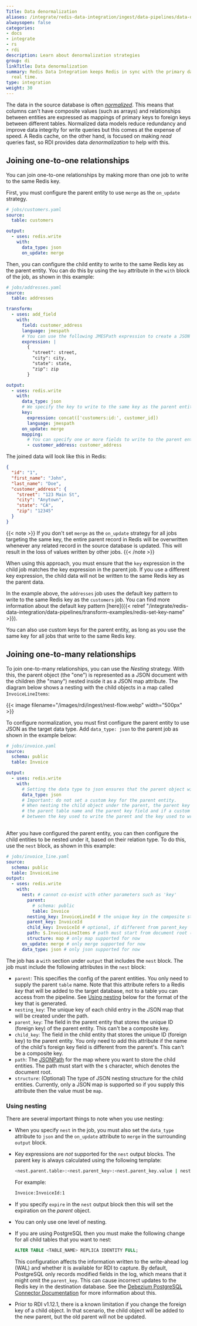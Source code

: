 ```yaml
---
Title: Data denormalization
aliases: /integrate/redis-data-integration/ingest/data-pipelines/data-denormalization/
alwaysopen: false
categories:
- docs
- integrate
- rs
- rdi
description: Learn about denormalization strategies
group: di
linkTitle: Data denormalization
summary: Redis Data Integration keeps Redis in sync with the primary database in near
  real time.
type: integration
weight: 30
---
```


The data in the source database is often
[*normalized*](https://en.wikipedia.org/wiki/Database_normalization).
This means that columns can't have composite values (such as arrays) and relationships between entities
are expressed as mappings of primary keys to foreign keys between different tables.
Normalized data models reduce redundancy and improve data integrity for write queries but this comes
at the expense of speed.
A Redis cache, on the other hand, is focused on making *read* queries fast, so RDI provides data
*denormalization* to help with this.

## Joining one-to-one relationships

You can join one-to-one relationships by making more than one job to write to the same Redis key.

First, you must configure the parent entity to use `merge` as the `on_update` strategy.

```yaml
# jobs/customers.yaml
source:
  table: customers

output:
  - uses: redis.write
    with:
      data_type: json
      on_update: merge
```

Then, you can configure the child entity to write to the same Redis key as the parent entity. You can do this by using the `key` attribute in the `with` block of the job, as shown in this example:

```yaml
# jobs/addresses.yaml
source:
  table: addresses

transform:
  - uses: add_field
    with:
      field: customer_address
      language: jmespath
      # You can use the following JMESPath expression to create a JSON object and combine the address fields into a single object.
      expression: |
        {
          "street": street,
          "city": city,
          "state": state,
          "zip": zip
        }

output:
  - uses: redis.write
    with:
      data_type: json
      # We specify the key to write to the same key as the parent entity.
      key:
        expression: concat(['customers:id:', customer_id])
        language: jmespath
      on_update: merge
      mapping:
        # You can specify one or more fields to write to the parent entity.
        - customer_address: customer_address
```

The joined data will look like this in Redis:

```json
{
  "id": "1",
  "first_name": "John",
  "last_name": "Doe",
  "customer_address": {
    "street": "123 Main St",
    "city": "Anytown",
    "state": "CA",
    "zip": "12345"
  }
}
```

{{< note >}}
If you don't set `merge` as the `on_update` strategy for all jobs targeting the same key, the entire parent record in Redis will be overwritten whenever any related record in the source database is updated. This will result in the loss of values written by other jobs.
{{< /note >}}

When using this approach, you must ensure that the `key` expression in the child job matches the key expression in the parent job. If you use a different key expression, the child data will not be written to the same Redis key as the parent data.

In the example above, the `addresses` job uses the default key pattern to write to the same Redis key as the `customers` job. You can find more information about the default key pattern [here]({{< relref "/integrate/redis-data-integration/data-pipelines/transform-examples/redis-set-key-name" >}}).

You can also use custom keys for the parent entity, as long as you use the same key for all jobs that write to the same Redis key.

## Joining one-to-many relationships

To join one-to-many relationships, you can use the *Nesting* strategy.
With this, the parent object (the "one") is represented as a JSON document with the children (the "many") nested inside it as a JSON map attribute. The diagram below shows a nesting with the child objects in a map called `InvoiceLineItems`:

{{< image filename="/images/rdi/ingest/nest-flow.webp" width="500px" >}}


To configure normalization, you must first configure the parent entity to use JSON as the target data type. Add `data_type: json` to the parent job as shown in the example below:

```yaml
# jobs/invoice.yaml
source:
  schema: public
  table: Invoice

output:
  - uses: redis.write
    with:
      # Setting the data type to json ensures that the parent object will be created in a way that supports nesting.
      data_type: json
      # Important: do not set a custom key for the parent entity.
      # When nesting the child object under the parent, the parent key is automatically calculated based on
      # the parent table name and the parent key field and if a custom key is set, it will cause a mismatch
      # between the key used to write the parent and the key used to write the child.
      
```

After you have configured the parent entity, you can then configure the child entities to be nested under it, based on their relation type. To do this, use the `nest` block, as shown in this example:

```yaml
# jobs/invoice_line.yaml
source:
  schema: public
  table: InvoiceLine
output:
  - uses: redis.write
    with:
      nest: # cannot co-exist with other parameters such as 'key'
        parent:
          # schema: public
          table: Invoice
        nesting_key: InvoiceLineId # the unique key in the composite structure under which the child data will be stored
        parent_key: InvoiceId
        child_key: InvoiceId # optional, if different from parent_key
        path: $.InvoiceLineItems # path must start from document root ($)
        structure: map # only map supported for now
      on_update: merge # only merge supported for now
      data_type: json # only json supported for now
```

The job has a `with` section under `output` that includes the `nest` block.
The job must include the following attributes in the `nest` block:

- `parent`: This specifies the config of the parent entities. You only
  need to supply the parent `table` name. Note that this attribute refers to a Redis *key* that will be added to the target
  database, not to a table you can access from the pipeline. See [Using nesting](#using-nesting) below
  for the format of the key that is generated.
- `nesting_key`: The unique key of each child entry in the JSON map that will be created under the path.
- `parent_key`: The field in the parent entity that stores the unique ID (foreign key) of the parent entity. This can't be a composite key.
- `child_key`: The field in the child entity that stores the unique ID (foreign key) to the parent entity. You only need to add this attribute if the name of the child's foreign key field is different from the parent's. This can't be a composite key.
- `path`: The [JSONPath](https://goessner.net/articles/JsonPath/)
  for the map where you want to store the child entities. The path must start with the `$` character, which denotes
  the document root.
- `structure`: (Optional) The type of JSON nesting structure for the child entities. Currently, only a JSON map
  is supported so if you supply this attribute then the value must be `map`.

### Using nesting

There are several important things to note when you use nesting:

- When you specify `nest` in the job, you must also set the `data_type` attribute to `json` and
  the `on_update` attribute to `merge` in the surrounding `output` block.
- Key expressions are *not* supported for the `nest` output blocks. The parent key is always calculated
  using the following template:

  ```bash
  <nest.parent.table>:<nest.parent_key>:<nest.parent_key.value | nest.child_key.value>
  ```
  
  For example:
  
  ```bash
  Invoice:InvoiceId:1
  ```

- If you specify `expire` in the `nest` output block then this will set the expiration on the *parent* object.
- You can only use one level of nesting.
- If you are using PostgreSQL then you must make the following change for all child tables that you want to nest:
  
  ```sql
  ALTER TABLE <TABLE_NAME> REPLICA IDENTITY FULL;
  ```
  
  This configuration affects the information written to the write-ahead log (WAL) and whether it is available
  for RDI to capture. By default, PostgreSQL only records
  modified fields in the log, which means that it might omit the `parent_key`. This can cause incorrect updates to the
  Redis key in the destination database.
  See the
  [Debezium PostgreSQL Connector Documentation](https://debezium.io/documentation/reference/connectors/postgresql.html#postgresql-replica-identity)
  for more information about this.
- Prior to RDI v1.12.1, there is a known limitation if you change the foreign key of a child object. In that scenario, the child object will be added to the new parent, but the old parent will not be updated.
